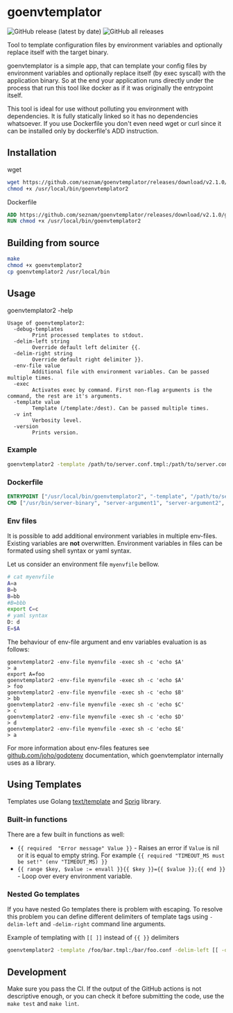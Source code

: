 # goenvtemplator
![GitHub release (latest by date)](https://img.shields.io/github/v/release/seznam/goenvtemplator) ![GitHub all releases](https://img.shields.io/github/downloads/seznam/goenvtemplator/total)


Tool to template configuration files by environment variables and optionally replace itself with the target binary.

goenvtemplator is a simple app, that can template your config files by environment variables and optionally replace itself (by exec syscall) with the application binary. So at the end your application runs directly under the process that run this tool like docker as if it was originally the entrypoint itself.

This tool is ideal for use without polluting you environment with dependencies. It is fully statically linked so it has no dependencies whatsoever. If you use Dockerfile you don't even need wget or curl since it can be installed only by dockerfile's ADD instruction.

## Installation
wget
```bash
wget https://github.com/seznam/goenvtemplator/releases/download/v2.1.0/goenvtemplator2-amd64 -O /usr/local/bin/goenvtemplator2
chmod +x /usr/local/bin/goenvtemplator2
```

Dockerfile
```Dockerfile
ADD https://github.com/seznam/goenvtemplator/releases/download/v2.1.0/goenvtemplator2-amd64 /usr/local/bin/goenvtemplator2
RUN chmod +x /usr/local/bin/goenvtemplator2
```

## Building from source
```bash
make
chmod +x goenvtemplator2
cp goenvtemplator2 /usr/local/bin
```

## Usage
goenvtemplator2 -help
```
Usage of goenvtemplator2:
  -debug-templates
        Print processed templates to stdout.
  -delim-left string
        Override default left delimiter {{.
  -delim-right string
        Override default right delimiter }}.
  -env-file value
        Additional file with environment variables. Can be passed multiple times.
  -exec
        Activates exec by command. First non-flag arguments is the command, the rest are it's arguments.
  -template value
        Template (/template:/dest). Can be passed multiple times.
  -v int
        Verbosity level.
  -version
        Prints version.
```

### Example
```bash
goenvtemplator2 -template /path/to/server.conf.tmpl:/path/to/server.conf  -template /path/to/server2.conf.tmpl:/path/to/server2.conf
```

### Dockerfile
```Dockerfile
ENTRYPOINT ["/usr/local/bin/goenvtemplator2", "-template", "/path/to/server.conf.tmpl:/path/to/server.conf", "-exec"]
CMD ["/usr/bin/server-binary", "server-argument1", "server-argument2", "..."]
```

### Env files
It is possible to add additional environment variables in multiple env-files.
Existing variables are **not** overwritten.
Environment variables in files can be formated using shell syntax or yaml syntax.

Let us consider an environment file `myenvfile` bellow.
```bash
# cat myenvfile
A=a
B=b
B=bb
#B=bbb
export C=c
# yaml syntax
D: d
E=$A
```

The behaviour of env-file argument and env variables evaluation is as follows:
```
goenvtemplator2 -env-file myenvfile -exec sh -c 'echo $A'
> a
export A=foo
goenvtemplator2 -env-file myenvfile -exec sh -c 'echo $A'
> foo
goenvtemplator2 -env-file myenvfile -exec sh -c 'echo $B'
> bb
goenvtemplator2 -env-file myenvfile -exec sh -c 'echo $C'
> c
goenvtemplator2 -env-file myenvfile -exec sh -c 'echo $D'
> d
goenvtemplator2 -env-file myenvfile -exec sh -c 'echo $E'
> a
```

For more information about env-files features see [github.com/joho/godotenv](https://github.com/joho/godotenv) documentation, which goenvtemplator internally uses as a library.

## Using Templates
Templates use Golang [text/template](http://golang.org/pkg/text/template/)
and [Sprig](https://github.com/Masterminds/sprig) library.

### Built-in functions
There are a few built in functions as well:
  * `{{ required  "Error message" Value }}` - Raises an error if `Value` is nil or it is equal to empty string. For example `{{ required "TIMEOUT_MS must be set!" (env "TIMEOUT_MS) }}`
  * `{{ range $key, $value := envall }}{{ $key }}={{ $value }};{{ end }}` - Loop over every environment variable.

### Nested Go templates
If you have nested Go templates there is problem with escaping. To resolve this problem you can define different
delimiters of template tags using `-delim-left` and `-delim-right` command line arguments.

Example of templating with `[[ ]]` instead of `{{ }}` delimiters
```bash
goenvtemplator2 -template /foo/bar.tmpl:/bar/foo.conf -delim-left [[ -delim-right ]]
```

## Development
Make sure you pass the CI. If the output of the GitHub actions is not descriptive enough,
or you can check it before submitting the code, use the `make test` and `make lint`.
